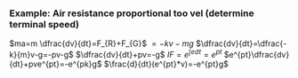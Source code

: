 ### Example: Air resistance proportional too vel (determine terminal speed)
$ma=m \dfrac{dv}{dt}=F_{R}+F_{G}$
	$=-kv-mg$
$\dfrac{dv}{dt}=\dfrac{-k}{m}v-g=-pv-g$
$\dfrac{dv}{dt}+pv=-g$
$IF=e^{\int edt}=e^{pt}$
$e^{pt}\dfrac{dv}{dt}+pve^{pt}=-e^{pk}g$
$\frac{d}{dt}(e^{pt}*v)=-e^{pt}g$